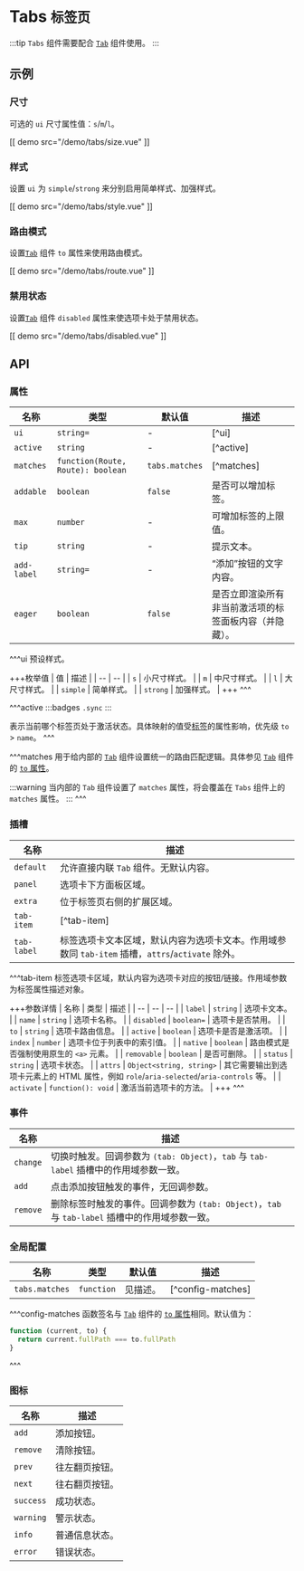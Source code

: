 # Tabs <small>标签页</small>

:::tip
`Tabs` 组件需要配合 [`Tab`](/components/tab) 组件使用。
:::

## 示例

### 尺寸

可选的 `ui` 尺寸属性值：`s`/`m`/`l`。

[[ demo src="/demo/tabs/size.vue" ]]

### 样式

设置 `ui` 为 `simple`/`strong` 来分别启用简单样式、加强样式。

[[ demo src="/demo/tabs/style.vue" ]]

### 路由模式

设置[`Tab`](/components/tab) 组件 `to` 属性来使用路由模式。

[[ demo src="/demo/tabs/route.vue" ]]

### 禁用状态

设置[`Tab`](/components/tab) 组件 `disabled` 属性来使选项卡处于禁用状态。

[[ demo src="/demo/tabs/disabled.vue" ]]

## API

### 属性

| 名称 | 类型 | 默认值 | 描述 |
| -- | -- | -- | -- |
| `ui` | `string=` | - | [^ui] |
| `active` | `string` | - | [^active] |
| `matches` | `function(Route, Route): boolean` | `tabs.matches` | [^matches] |
| `addable` | `boolean` | `false` | 是否可以增加标签。 |
| `max` | `number` | - | 可增加标签的上限值。 |
| `tip` | `string` | - | 提示文本。 |
| `add-label` | `string=` | - | “添加”按钮的文字内容。 |
| `eager` | `boolean` | `false` | 是否立即渲染所有非当前激活项的标签面板内容（并隐藏）。 |

^^^ui
预设样式。

+++枚举值
| 值 | 描述 |
| -- | -- |
| `s` | 小尺寸样式。 |
| `m` | 中尺寸样式。 |
| `l` | 大尺寸样式。 |
| `simple` | 简单样式。 |
| `strong` | 加强样式。 |
+++
^^^

^^^active
:::badges
`.sync`
:::

表示当前哪个标签页处于激活状态。具体映射的值受[标签](/components/tab)的属性影响，优先级 `to` > `name`。
^^^

^^^matches
用于给内部的 [`Tab`](/components/tab) 组件设置统一的路由匹配逻辑。具体参见 [`Tab`](/components/tab) 组件的 [`to` 属性](/components/tab#属性)。

:::warning
当内部的 `Tab` 组件设置了 `matches` 属性，将会覆盖在 `Tabs` 组件上的 `matches` 属性。
:::
^^^

### 插槽

| 名称 | 描述 |
| -- | -- |
| `default` | 允许直接内联 `Tab` 组件。无默认内容。 |
| `panel` | 选项卡下方面板区域。 |
| `extra` | 位于标签页右侧的扩展区域。 |
| `tab-item` | [^tab-item] |
| `tab-label` | 标签选项卡文本区域，默认内容为选项卡文本。作用域参数同 `tab-item` 插槽，`attrs`/`activate` 除外。 |

^^^tab-item
标签选项卡区域，默认内容为选项卡对应的按钮/链接。作用域参数为标签属性描述对象。

+++参数详情
| 名称 | 类型 | 描述 |
| -- | -- | -- |
| `label` | `string` | 选项卡文本。 |
| `name` | `string` | 选项卡名称。 |
| `disabled` | `boolean=` | 选项卡是否禁用。 |
| `to` | `string` | 选项卡路由信息。 |
| `active` | `boolean` | 选项卡是否是激活项。 |
| `index` | `number` | 选项卡位于列表中的索引值。 |
| `native` | `boolean` | 路由模式是否强制使用原生的 `<a>` 元素。 |
| `removable` | `boolean` | 是否可删除。 |
| `status` | `string` | 选项卡状态。 |
| `attrs` | `Object<string, string>` | 其它需要输出到选项卡元素上的 HTML 属性，例如 `role`/`aria-selected`/`aria-controls` 等。 |
| `activate` | `function(): void` | 激活当前选项卡的方法。 |
+++
^^^

### 事件

| 名称 | 描述 |
| -- | -- |
| `change` | 切换时触发。回调参数为 `(tab: Object)`，`tab` 与 `tab-label` 插槽中的作用域参数一致。 |
| `add` | 点击添加按钮触发的事件，无回调参数。 |
| `remove` | 删除标签时触发的事件。回调参数为 `(tab: Object)`，`tab` 与 `tab-label` 插槽中的作用域参数一致。 |

### 全局配置

| 名称 | 类型 | 默认值 | 描述 |
| -- | -- | -- | -- |
| `tabs.matches` | `function` | 见描述。 | [^config-matches] |

^^^config-matches
函数签名与 [`Tab`](/components/tab) 组件的 [`to` 属性](/components/tab#属性)相同。默认值为：

```js
function (current, to) {
  return current.fullPath === to.fullPath
}
```
^^^

### 图标

| 名称 | 描述 |
| -- | -- |
| `add` | 添加按钮。 |
| `remove` | 清除按钮。 |
| `prev` | 往左翻页按钮。 |
| `next` | 往右翻页按钮。 |
| `success` | 成功状态。 |
| `warning` | 警示状态。 |
| `info` | 普通信息状态。 |
| `error` | 错误状态。 |
